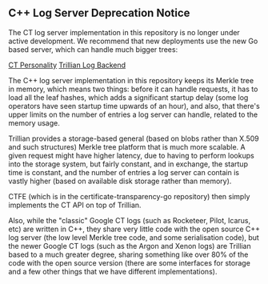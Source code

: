 C++ Log Server Deprecation Notice
---------------------------------

The CT log server implementation in this repository is no longer under
active development. We recommend that new deployments use the new Go
based server, which can handle much bigger trees:

[CT Personality](https://github.com/google/certificate-transparency-go)
[Trillian Log Backend](https://github.com/google/trillian)

The C++ log server implementation in this repository keeps its Merkle tree in
memory, which means two things: before it can handle requests, it has to load
all the leaf hashes, which adds a significant startup delay (some log operators
have seen startup time upwards of an hour), and also, that there's upper limits
on the number of entries a log server can handle, related to the memory usage.

Trillian provides a storage-based general (based on blobs rather than X.509 and
such structures) Merkle tree platform that is much more scalable. A given
request might have higher latency, due to having to perform lookups into the
storage system, but fairly constant, and in exchange, the startup time is
constant, and the number of entries a log server can contain is vastly higher
(based on available disk storage rather than memory).

CTFE (which is in the certificate-transparency-go repository) then simply
implements the CT API on top of Trillian.

Also, while the "classic" Google CT logs (such as Rocketeer, Pilot, Icarus, etc)
are written in C++, they share very little code with the open source C++ log
server (the low level Merkle tree code, and some serialisation code), but the
newer Google CT logs (such as the Argon and Xenon logs) are Trillian based to a
much greater degree, sharing something like over 80% of the code with the open
source version (there are some interfaces for storage and a few other things
that we have different implementations).
